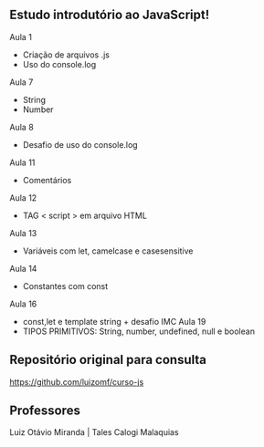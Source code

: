 ## Estudo introdutório ao JavaScript!


Aula 1
- Criação de arquivos .js
- Uso do console.log

Aula 7
- String 
- Number 

Aula 8
- Desafio de uso do console.log

Aula 11
- Comentários

Aula 12
- TAG < script > em arquivo HTML

Aula 13
- Variáveis com let, camelcase e casesensitive

Aula 14
- Constantes com const

Aula 16
- const,let e template string + desafio IMC
Aula 19 
- TIPOS PRIMITIVOS: String, number, undefined, null e boolean


## Repositório original para consulta
https://github.com/luizomf/curso-js

## Professores
Luiz Otávio Miranda | Tales Calogi Malaquias
